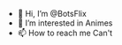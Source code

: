 - 👋 Hi, I’m @BotsFlix
- 👀 I’m interested in Animes
- 📫 How to reach me Can't 

<!---
BotsFlix/BotsFlix is a ✨ special ✨ repository because its `README.md` (this file) appears on your GitHub profile.
You can click the Preview link to take a look at your changes.
--->
